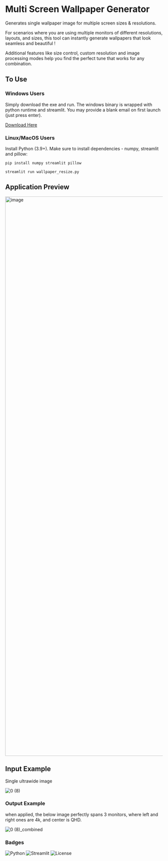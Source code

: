# Multi Screen Wallpaper Generator
Generates single wallpaper image for multiple screen sizes & resolutions.

For scenarios where you are using multiple monitors of different resolutions, layouts, and sizes, this tool can instantly generate wallpapers that look seamless and beautiful !

Additional features like size control, custom resolution and image processing modes help you find the perfect tune that works for any combination.

## To Use
### Windows Users
Simply download the exe and run. The windows binary is wrapped with python runtime and streamlit. You may provide a blank email on first launch (just press enter).

[Download Here](https://github.com/send-me-a-ticket/multi-screen-wallpaper-generator/releases/tag/pre-release)

### Linux/MacOS Users
Install Python (3.9+). Make sure to install dependencies - numpy, streamlit and pillow:

```pip install numpy streamlit pillow```

```streamlit run wallpaper_resize.py```

## Application Preview
<img width="918" height="1791" alt="image" src="https://github.com/user-attachments/assets/e6444462-bd88-4b1d-8439-070e86002e9e" />


## Input Example
Single ultrawide image

![0 (8)](https://github.com/user-attachments/assets/9c48a5fe-d5d0-40e6-80bc-139aa77886f5)


### Output Example
when applied, the below image perfectly spans 3 monitors, where left and right ones are 4k, and center is QHD.

![0 (8)_combined](https://github.com/user-attachments/assets/7acbf1be-4e2e-4517-9610-d235eadb550b)


### Badges
![Python](https://img.shields.io/badge/python-3.9+-blue)
![Streamlit](https://img.shields.io/badge/built%20with-Streamlit-orange)
![License](https://img.shields.io/github/license/send-me-a-ticket/multi-screen-wallpaper-generator)
